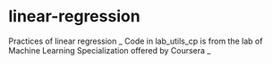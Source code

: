 # linear-regression

Practices of linear regression _
Code in lab_utils_cp is from the lab of Machine Learning Specialization offered by Coursera _
 
